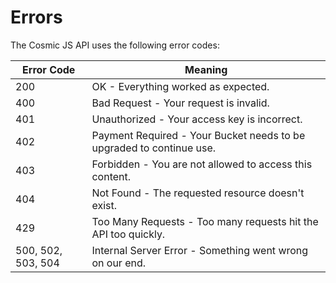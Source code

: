 # Errors

The Cosmic JS API uses the following error codes:

| Error Code         | Meaning                                                              |
| ------------------ | -------------------------------------------------------------------- |
| 200                | OK - Everything worked as expected.                                  |
| 400                | Bad Request - Your request is invalid.                               |
| 401                | Unauthorized - Your access key is incorrect.                         |
| 402                | Payment Required - Your Bucket needs to be upgraded to continue use. |
| 403                | Forbidden - You are not allowed to access this content.              |
| 404                | Not Found - The requested resource doesn't exist.                    |
| 429                | Too Many Requests - Too many requests hit the API too quickly.       |
| 500, 502, 503, 504 | Internal Server Error - Something went wrong on our end.             |
